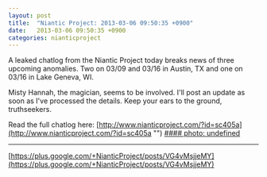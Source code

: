 ```yaml
---
layout: post
title:  "Niantic Project: 2013-03-06 09:50:35 +0900"
date:   2013-03-06 09:50:35 +0900
categories: nianticproject
---
```

A leaked chatlog from the Niantic Project today breaks news of three upcoming anomalies. Two on 03/09 and 03/16 in Austin, TX and one on 03/16 in Lake Geneva, WI.

Misty Hannah, the magician, seems to be involved. I'll post an update as soon as I've processed the details. Keep your ears to the ground, truthseekers. 

Read the full chatlog here:
[http://www.nianticproject.com/?id=sc405a](http://www.nianticproject.com/?id=sc405a "")
[#### photo: undefined](https://lh3.googleusercontent.com/-Hzs2juGIZNM/UTaSeZCLalI/AAAAAAAAc3M/HTMM-YB3No8/w1200-h845/3Anomalies.png "")
- - -
[https://plus.google.com/+NianticProject/posts/VG4vMsjjeMY](https://plus.google.com/+NianticProject/posts/VG4vMsjjeMY)
